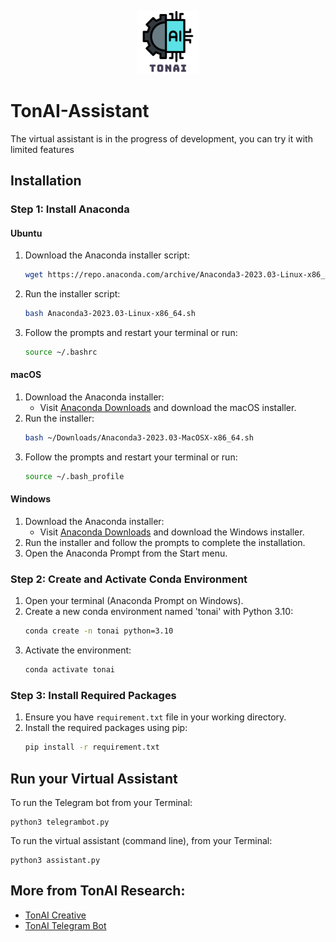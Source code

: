 <p align="center">
  <img src="stuffs/tonai_research_logo.png" alt="Description" style="width: 20%;">
</p>

# TonAI-Assistant
The virtual assistant is in the progress of development, you can try it with limited features

## Installation
### Step 1: Install Anaconda
#### Ubuntu
1. Download the Anaconda installer script:
    ```bash
    wget https://repo.anaconda.com/archive/Anaconda3-2023.03-Linux-x86_64.sh
    ```
2. Run the installer script:
    ```bash
    bash Anaconda3-2023.03-Linux-x86_64.sh
    ```
3. Follow the prompts and restart your terminal or run:
    ```bash
    source ~/.bashrc
    ```
#### macOS
1. Download the Anaconda installer:
    - Visit [Anaconda Downloads](https://www.anaconda.com/products/distribution#download-section) and download the macOS installer.
2. Run the installer:
    ```bash
    bash ~/Downloads/Anaconda3-2023.03-MacOSX-x86_64.sh
    ```
3. Follow the prompts and restart your terminal or run:
    ```bash
    source ~/.bash_profile
    ```
#### Windows
1. Download the Anaconda installer:
    - Visit [Anaconda Downloads](https://www.anaconda.com/products/distribution#download-section) and download the Windows installer.
2. Run the installer and follow the prompts to complete the installation.
3. Open the Anaconda Prompt from the Start menu.

### Step 2: Create and Activate Conda Environment

1. Open your terminal (Anaconda Prompt on Windows).
2. Create a new conda environment named 'tonai' with Python 3.10:
    ```bash
    conda create -n tonai python=3.10
    ```
3. Activate the environment:
    ```bash
    conda activate tonai
    ```
### Step 3: Install Required Packages

1. Ensure you have `requirement.txt` file in your working directory.
2. Install the required packages using pip:
    ```bash
    pip install -r requirement.txt
    ```

## Run your Virtual Assistant
To run the Telegram bot from your Terminal:
```
python3 telegrambot.py
```

To run the virtual assistant (command line), from your Terminal:
```
python3 assistant.py
```

## More from TonAI Research:
* [TonAI Creative](https://github.com/tungedng2710/TonAI-Creative)
* [TonAI Telegram Bot](https://github.com/tungedng2710/TonAI-Telegram)
